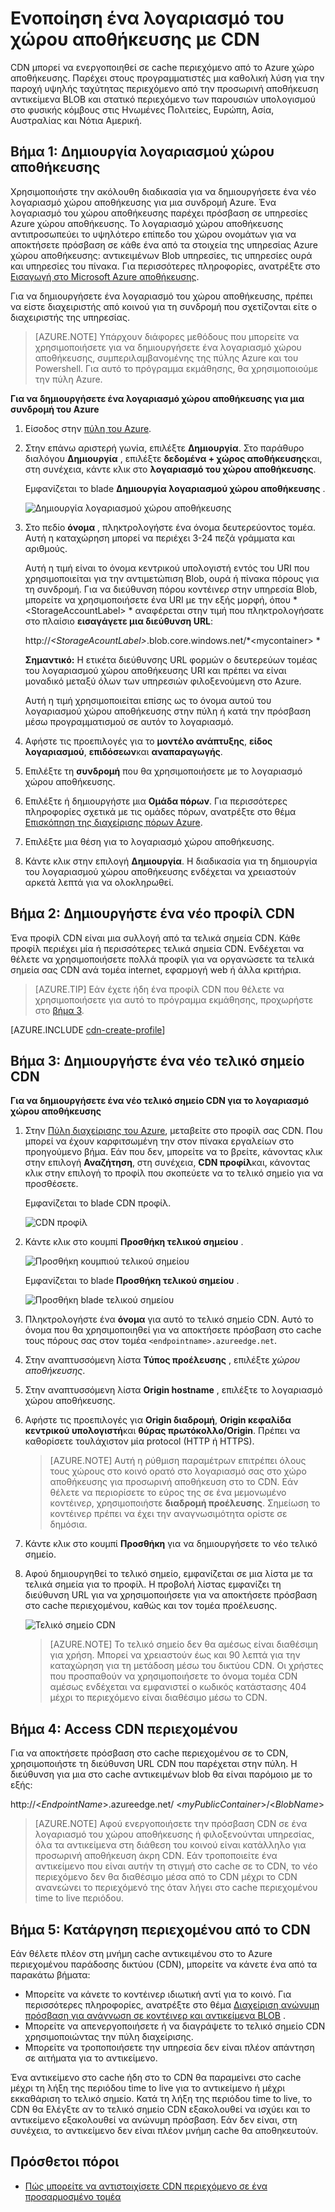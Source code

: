 <properties
    pageTitle="Ενοποίηση ένα λογαριασμό του χώρου αποθήκευσης με CDN | Microsoft Azure"
    description="Μάθετε πώς μπορείτε να χρησιμοποιήσετε το δίκτυο παράδοσης περιεχομένου (CDN) Azure για την παράδοση περιεχομένου υψηλής ταχύτητας από την προσωρινή αποθήκευση αντικείμενα BLOB από το χώρο αποθήκευσης Azure."
    services="cdn"
    documentationCenter=""
    authors="camsoper"
    manager="erikre"
    editor=""/>

<tags
    ms.service="cdn"
    ms.workload="tbd"
    ms.tgt_pltfrm="na"
    ms.devlang="na"
    ms.topic="article"
    ms.date="07/28/2016"
    ms.author="casoper"/>


# <a name="integrate-a-storage-account-with-cdn"></a>Ενοποίηση ένα λογαριασμό του χώρου αποθήκευσης με CDN

CDN μπορεί να ενεργοποιηθεί σε cache περιεχόμενο από το Azure χώρο αποθήκευσης. Παρέχει στους προγραμματιστές μια καθολική λύση για την παροχή υψηλής ταχύτητας περιεχόμενο από την προσωρινή αποθήκευση αντικείμενα BLOB και στατικό περιεχόμενο των παρουσιών υπολογισμού στο φυσικής κόμβους στις Ηνωμένες Πολιτείες, Ευρώπη, Ασία, Αυστραλίας και Νότια Αμερική.


## <a name="step-1-create-a-storage-account"></a>Βήμα 1: Δημιουργία λογαριασμού χώρου αποθήκευσης

Χρησιμοποιήστε την ακόλουθη διαδικασία για να δημιουργήσετε ένα νέο λογαριασμό χώρου αποθήκευσης για μια συνδρομή Azure. Ένα λογαριασμό του χώρου αποθήκευσης παρέχει πρόσβαση σε υπηρεσίες Azure χώρου αποθήκευσης. Το λογαριασμό χώρου αποθήκευσης αντιπροσωπεύει το υψηλότερο επίπεδο του χώρου ονομάτων για να αποκτήσετε πρόσβαση σε κάθε ένα από τα στοιχεία της υπηρεσίας Azure χώρου αποθήκευσης: αντικειμένων Blob υπηρεσίες, τις υπηρεσίες ουρά και υπηρεσίες του πίνακα. Για περισσότερες πληροφορίες, ανατρέξτε στο [Εισαγωγή στο Microsoft Azure αποθήκευσης](../storage/storage-introduction.md).

Για να δημιουργήσετε ένα λογαριασμό του χώρου αποθήκευσης, πρέπει να είστε διαχειριστής από κοινού για τη συνδρομή που σχετίζονται είτε ο διαχειριστής της υπηρεσίας.

> [AZURE.NOTE] Υπάρχουν διάφορες μεθόδους που μπορείτε να χρησιμοποιήσετε για να δημιουργήσετε ένα λογαριασμό χώρου αποθήκευσης, συμπεριλαμβανομένης της πύλης Azure και του Powershell.  Για αυτό το πρόγραμμα εκμάθησης, θα χρησιμοποιούμε την πύλη Azure.  

**Για να δημιουργήσετε ένα λογαριασμό χώρου αποθήκευσης για μια συνδρομή του Azure**

1.  Είσοδος στην [πύλη του Azure](https://portal.azure.com).
2.  Στην επάνω αριστερή γωνία, επιλέξτε **Δημιουργία**. Στο παράθυρο διαλόγου **Δημιουργία** , επιλέξτε **δεδομένα + χώρος αποθήκευσης**και, στη συνέχεια, κάντε κλικ στο **λογαριασμό του χώρου αποθήκευσης**.

    Εμφανίζεται το blade **Δημιουργία λογαριασμού χώρου αποθήκευσης** .

    ![Δημιουργία λογαριασμού χώρου αποθήκευσης][create-new-storage-account]

4. Στο πεδίο **όνομα** , πληκτρολογήστε ένα όνομα δευτερεύοντος τομέα. Αυτή η καταχώρηση μπορεί να περιέχει 3-24 πεζά γράμματα και αριθμούς.

    Αυτή η τιμή είναι το όνομα κεντρικού υπολογιστή εντός του URI που χρησιμοποιείται για την αντιμετώπιση Blob, ουρά ή πίνακα πόρους για τη συνδρομή. Για να διεύθυνση πόρου κοντέινερ στην υπηρεσία Blob, μπορείτε να χρησιμοποιήσετε ένα URI με την εξής μορφή, όπου * &lt;StorageAccountLabel&gt; * αναφέρεται στην τιμή που πληκτρολογήσατε στο πλαίσιο **εισαγάγετε μια διεύθυνση URL**:

    http://*&lt;StorageAcountLabel&gt;*.blob.core.windows.net/*&lt;mycontainer&gt; *

    **Σημαντικό:** Η ετικέτα διεύθυνσης URL φορμών ο δευτερεύων τομέας του λογαριασμού χώρου αποθήκευσης URI και πρέπει να είναι μοναδικό μεταξύ όλων των υπηρεσιών φιλοξενούμενη στο Azure.

    Αυτή η τιμή χρησιμοποιείται επίσης ως το όνομα αυτού του λογαριασμού χώρου αποθήκευσης στην πύλη ή κατά την πρόσβαση μέσω προγραμματισμού σε αυτόν το λογαριασμό.

5. Αφήστε τις προεπιλογές για το **μοντέλο ανάπτυξης**, **είδος λογαριασμού**, **επιδόσεων**και **αναπαραγωγής**. 

6. Επιλέξτε τη **συνδρομή** που θα χρησιμοποιήσετε με το λογαριασμό χώρου αποθήκευσης.

7. Επιλέξτε ή δημιουργήστε μια **Ομάδα πόρων**.  Για περισσότερες πληροφορίες σχετικά με τις ομάδες πόρων, ανατρέξτε στο θέμα [Επισκόπηση της διαχείρισης πόρων Azure](azure-resource-manager/resource-group-overview.md#resource-groups).

8. Επιλέξτε μια θέση για το λογαριασμό χώρου αποθήκευσης.

8. Κάντε κλικ στην επιλογή **Δημιουργία**. Η διαδικασία για τη δημιουργία του λογαριασμού χώρου αποθήκευσης ενδέχεται να χρειαστούν αρκετά λεπτά για να ολοκληρωθεί.


## <a name="step-2-create-a-new-cdn-profile"></a>Βήμα 2: Δημιουργήστε ένα νέο προφίλ CDN

Ένα προφίλ CDN είναι μια συλλογή από τα τελικά σημεία CDN.  Κάθε προφίλ περιέχει μία ή περισσότερες τελικά σημεία CDN.  Ενδέχεται να θέλετε να χρησιμοποιήσετε πολλά προφίλ για να οργανώσετε τα τελικά σημεία σας CDN ανά τομέα internet, εφαρμογή web ή άλλα κριτήρια.

> [AZURE.TIP] Εάν έχετε ήδη ένα προφίλ CDN που θέλετε να χρησιμοποιήσετε για αυτό το πρόγραμμα εκμάθησης, προχωρήστε στο [βήμα 3](#step-3-create-a-new-cdn-endpoint).

[AZURE.INCLUDE [cdn-create-profile](../../includes/cdn-create-profile.md)]

## <a name="step-3-create-a-new-cdn-endpoint"></a>Βήμα 3: Δημιουργήστε ένα νέο τελικό σημείο CDN

**Για να δημιουργήσετε ένα νέο τελικό σημείο CDN για το λογαριασμό χώρου αποθήκευσης**

1. Στην [Πύλη διαχείρισης του Azure](https://portal.azure.com), μεταβείτε στο προφίλ σας CDN.  Που μπορεί να έχουν καρφιτσωμένη την στον πίνακα εργαλείων στο προηγούμενο βήμα.  Εάν που δεν, μπορείτε να το βρείτε, κάνοντας κλικ στην επιλογή **Αναζήτηση**, στη συνέχεια, **CDN προφίλ**και, κάνοντας κλικ στην επιλογή το προφίλ που σκοπεύετε να το τελικό σημείο για να προσθέσετε.

    Εμφανίζεται το blade CDN προφίλ.

    ![CDN προφίλ][cdn-profile-settings]

2. Κάντε κλικ στο κουμπί **Προσθήκη τελικού σημείου** .

    ![Προσθήκη κουμπιού τελικού σημείου][cdn-new-endpoint-button]

    Εμφανίζεται το blade **Προσθήκη τελικού σημείου** .

    ![Προσθήκη blade τελικού σημείου][cdn-add-endpoint]

3. Πληκτρολογήστε ένα **όνομα** για αυτό το τελικό σημείο CDN.  Αυτό το όνομα που θα χρησιμοποιηθεί για να αποκτήσετε πρόσβαση στο cache τους πόρους σας στον τομέα `<endpointname>.azureedge.net`.

4. Στην αναπτυσσόμενη λίστα **Τύπος προέλευσης** , επιλέξτε *χώρου αποθήκευσης*.  

5. Στην αναπτυσσόμενη λίστα **Origin hostname** , επιλέξτε το λογαριασμό χώρου αποθήκευσης.

6. Αφήστε τις προεπιλογές για **Origin διαδρομή**, **Origin κεφαλίδα κεντρικού υπολογιστή**και **θύρας πρωτόκολλο/Origin**.  Πρέπει να καθορίσετε τουλάχιστον μία protocol (HTTP ή HTTPS).

    > [AZURE.NOTE] Αυτή η ρύθμιση παραμέτρων επιτρέπει όλους τους χώρους στο κοινό ορατό στο λογαριασμό σας στο χώρο αποθήκευσης για προσωρινή αποθήκευση στο το CDN.  Εάν θέλετε να περιορίσετε το εύρος της σε ένα μεμονωμένο κοντέινερ, χρησιμοποιήστε **διαδρομή προέλευσης**.  Σημείωση το κοντέινερ πρέπει να έχει την αναγνωσιμότητα ορίστε σε δημόσια.

7. Κάντε κλικ στο κουμπί **Προσθήκη** για να δημιουργήσετε το νέο τελικό σημείο.

8. Αφού δημιουργηθεί το τελικό σημείο, εμφανίζεται σε μια λίστα με τα τελικά σημεία για το προφίλ. Η προβολή λίστας εμφανίζει τη διεύθυνση URL για να χρησιμοποιήσετε για να αποκτήσετε πρόσβαση στο cache περιεχομένου, καθώς και τον τομέα προέλευσης.

    ![Τελικό σημείο CDN][cdn-endpoint-success]

    > [AZURE.NOTE] Το τελικό σημείο δεν θα αμέσως είναι διαθέσιμη για χρήση.  Μπορεί να χρειαστούν έως και 90 λεπτά για την καταχώρηση για τη μετάδοση μέσω του δικτύου CDN. Οι χρήστες που προσπαθούν να χρησιμοποιήσετε το όνομα τομέα CDN αμέσως ενδέχεται να εμφανιστεί ο κωδικός κατάστασης 404 μέχρι το περιεχόμενο είναι διαθέσιμο μέσω το CDN.


## <a name="step-4-access-cdn-content"></a>Βήμα 4: Access CDN περιεχομένου

Για να αποκτήσετε πρόσβαση στο cache περιεχομένου σε το CDN, χρησιμοποιήστε τη διεύθυνση URL CDN που παρέχεται στην πύλη. Η διεύθυνση για μια στο cache αντικειμένων blob θα είναι παρόμοιο με το εξής:

http://<*EndpointName*\>.azureedge.net/ <*myPublicContainer*\>/<*BlobName*\>

> [AZURE.NOTE] Αφού ενεργοποιήσετε την πρόσβαση CDN σε ένα λογαριασμό του χώρου αποθήκευσης ή φιλοξενούνται υπηρεσίας, όλα τα αντικείμενα στη διάθεση του κοινού είναι κατάλληλο για προσωρινή αποθήκευση άκρη CDN. Εάν τροποποιείτε ένα αντικείμενο που είναι αυτήν τη στιγμή στο cache σε το CDN, το νέο περιεχόμενο δεν θα διαθέσιμο μέσα από το CDN μέχρι το CDN ανανεώνει το περιεχόμενό της όταν λήγει στο cache περιεχομένου time to live περιόδου.

## <a name="step-5-remove-content-from-the-cdn"></a>Βήμα 5: Κατάργηση περιεχομένου από το CDN

Εάν θέλετε πλέον στη μνήμη cache αντικειμένου στο το Azure περιεχομένου παράδοσης δικτύου (CDN), μπορείτε να κάνετε ένα από τα παρακάτω βήματα:

-   Μπορείτε να κάνετε το κοντέινερ ιδιωτική αντί για το κοινό. Για περισσότερες πληροφορίες, ανατρέξτε στο θέμα [Διαχείριση ανώνυμη πρόσβαση για ανάγνωση σε κοντέινερ και αντικείμενα BLOB](../storage/storage-manage-access-to-resources.md) .
-   Μπορείτε να απενεργοποιήσετε ή να διαγράψετε το τελικό σημείο CDN χρησιμοποιώντας την πύλη διαχείρισης.
-   Μπορείτε να τροποποιήσετε την υπηρεσία δεν είναι πλέον απάντηση σε αιτήματα για το αντικείμενο.

Ένα αντικείμενο στο cache ήδη στο το CDN θα παραμείνει στο cache μέχρι τη λήξη της περιόδου time to live για το αντικείμενο ή μέχρι εκκαθάριση το τελικό σημείο. Κατά τη λήξη της περιόδου time to live, το CDN θα Ελέγξτε αν το τελικό σημείο CDN εξακολουθεί να ισχύει και το αντικείμενο εξακολουθεί να ανώνυμη πρόσβαση. Εάν δεν είναι, στη συνέχεια, το αντικείμενο δεν είναι πλέον μνήμη cache θα αποθηκευτούν.


## <a name="additional-resources"></a>Πρόσθετοι πόροι

-   [Πώς μπορείτε να αντιστοιχίσετε CDN περιεχόμενο σε ένα προσαρμοσμένο τομέα](cdn-map-content-to-custom-domain.md)

[create-new-storage-account]: ./media/cdn-create-a-storage-account-with-cdn/CDN_CreateNewStorageAcct.png

[cdn-profile-settings]: ./media/cdn-create-a-storage-account-with-cdn/cdn-profile-settings.png
[cdn-new-endpoint-button]: ./media/cdn-create-a-storage-account-with-cdn/cdn-new-endpoint-button.png
[cdn-add-endpoint]: ./media/cdn-create-a-storage-account-with-cdn/cdn-add-endpoint.png
[cdn-endpoint-success]: ./media/cdn-create-a-storage-account-with-cdn/cdn-endpoint-success.png
